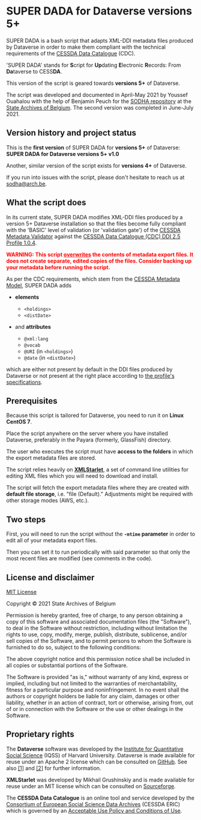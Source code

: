 
# SUPER DADA for Dataverse versions 5+

SUPER DADA is a bash script that adapts XML-DDI metadata files produced by Dataverse in order to make them compliant with the technical requirements of the [CESSDA Data Catalogue](https://datacatalogue.cessda.eu/) (CDC).

'SUPER DADA' stands for **S**cript for **Up**dating **E**lectronic **R**ecords: From **Da**taverse to CESS**DA**.

This version of the script is geared towards **versions 5+** of Dataverse.

The script was developed and documented in April-May 2021 by Youssef Ouahalou with the help of Benjamin Peuch for the [SODHA repository](https://www.sodha.be/) at the [State Archives of Belgium](http://www.arch.be/index.php?l=en). The second version was completed in June-July 2021.

## Version history and project status

This is the **first version** of SUPER DADA for **versions 5+** of Dataverse: **SUPER DADA for Dataverse versions 5+ v1.0**

Another, similar version of the script exists for **versions 4+** of Dataverse.

If you run into issues with the script, please don't hesitate to reach us at sodha@arch.be.

## What the script does

In its current state, SUPER DADA modifies XML-DDI files produced by a version 5+ Dataverse installation so that the files become fully compliant with the 'BASIC' level of validation (or 'validation gate') of the [CESSDA Metadata Validator](https://cmv.cessda.eu/#!validation) against the [CESSDA Data Catalogue (CDC) DDI 2.5 Profile 1.0.4](https://zenodo.org/record/4050124).

<span style="color:red">**WARNING: This script <u>overwrites</u> the contents of metadata export files. It does not create separate, edited copies of the files. Consider backing up your metadata before running the script.**</span>

As per the CDC requirements, which stem from the [CESSDA Metadata Model](https://zenodo.org/record/3547513), SUPER DADA adds

- **elements**
  - ``<holdings>``
  - ``<distDate>``

- and **attributes**
  - ``@xml:lang``
  - ``@vocab``
  - ``@URI`` (in ``<holdings>``)
  - ``@date`` (in ``<distDate>``) 

which are either not present by default in the DDI files produced by Dataverse or not present at the right place according to [the profile's specifications](https://zenodo.org/record/4050124).

## Prerequisites

Because this script is tailored for Dataverse, you need to run it on **Linux CentOS 7**.

Place the script anywhere on the server where you have installed Dataverse, preferably in the Payara (formerly, GlassFish) directory.

The user who executes the script must have **access to the folders** in which the export metadata files are stored.

The script relies heavily on **[XMLStarlet](http://xmlstar.sourceforge.net/)**, a set of command line utilities for editing XML files which you will need to download and install.

The script will fetch the export metadata files where they are created with **default file storage**, i.e. "file (Default)." Adjustments might be required with other storage modes (AWS, etc.).

## Two steps

First, you will need to run the script without the **``-mtime`` parameter** in order to edit all of your metadata export files.

Then you can set it to run periodically with said parameter so that only the most recent files are modified (see comments in the code).

## License and disclaimer

[MIT License](https://choosealicense.com/licenses/mit/)

Copyright © 2021 State Archives of Belgium

Permission is hereby granted, free of charge, to any person obtaining a copy of this software and associated documentation files (the "Software"), to deal in the Software without restriction, including without limitation the rights to use, copy, modify, merge, publish, distribute, sublicense, and/or sell copies of the Software, and to permit persons to whom the Software is furnished to do so, subject to the following conditions:

The above copyright notice and this permission notice shall be included in all copies or substantial portions of the Software.

The Software is provided "as is," without warranty of any kind, express or implied, including but not limited to the warranties of merchantability, fitness for a particular purpose and noninfringement. In no event shall the authors or copyright holders be liable for any claim, damages or other liability, whether in an action of contract, tort or otherwise, arising from, out of or in connection with the Software or the use or other dealings in the Software.

## Proprietary rights

The **Dataverse** software was developed by the [Institute for Quantitative Social Science](https://www.iq.harvard.edu/) (IQSS) of Harvard University. Dataverse is made available for reuse under an Apache 2 license which can be consulted on [GitHub](https://github.com/IQSS/dataverse/blob/master/LICENSE.md). See also [[1]](https://dataverse.org/publications/introduction-dataverse-network-infrastructure-data-sharing) and [[2]](https://dataverse.org/publications/dataverse-network-open-source-application-sharing-discovering-and) for further information.

**XMLStarlet** was developed by Mikhail Grushinskiy and is made available for reuse under an MIT license which can be consulted on [Sourceforge](http://xmlstar.sourceforge.net/license.php).

The **CESSDA Data Catalogue** is an online tool and service developed by the [Consortium of European Social Science Data Archives](https://www.cessda.eu/) (CESSDA ERIC) which is governed by an [Acceptable Use Policy and Conditions of Use](https://www.cessda.eu/Acceptable-Use-Policy).
